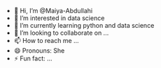- 👋 Hi, I’m @Maiya-Abdullahi
- 👀 I’m interested in data science 
- 🌱 I’m currently learning python and data science 
- 💞️ I’m looking to collaborate on ...
- 📫 How to reach me ...
- 😄 Pronouns: She
- ⚡ Fun fact: ...

<!---
Maiya-Abdullahi/Maiya-Abdullahi is a ✨ special ✨ repository because its `README.md` (this file) appears on your GitHub profile.
You can click the Preview link to take a look at your changes.
--->
